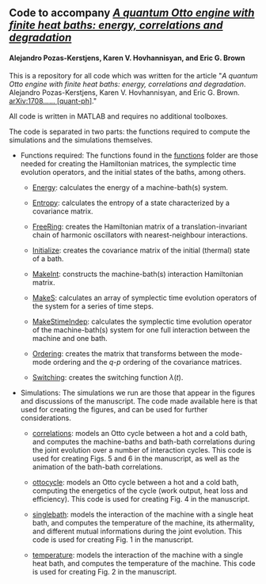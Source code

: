 ## Code to accompany *[A quantum Otto engine with finite heat baths: energy, correlations and degradation](https://arxiv.org/abs/1708.....)*
#### Alejandro Pozas-Kerstjens, Karen V. Hovhannisyan, and Eric G. Brown

This is a repository for all code which was written for the article "*A quantum Otto engine with finite heat baths: energy, correlations and degradation*. Alejandro Pozas-Kerstjens, Karen V. Hovhannisyan, and Eric G. Brown. [arXiv:1708...... [quant-ph]](https://arxiv.org/abs/1708......)."

All code is written in MATLAB and requires no additional toolboxes.

The code is separated in two parts: the functions required to compute the simulations and the simulations themselves.

- Functions required: 
The functions found in the [functions](https://github.com/apozas/gaussianotto/tree/master/functions) folder are those needed for creating the Hamiltonian matrices, the symplectic time evolution operators, and the initial states of the baths, among others.

  - [Energy](https://github.com/apozas/gaussianotto/blob/master/functions/Energy.m): calculates the energy of a machine-bath(s) system.
  
  - [Entropy](https://github.com/apozas/gaussianotto/blob/master/functions/Entropy.m): calculates the entropy of a state characterized by a covariance matrix.
  
  - [FreeRing](https://github.com/apozas/gaussianotto/blob/master/functions/FreeRing.m): creates the Hamiltonian matrix of a translation-invariant chain of harmonic oscillators with nearest-neighbour interactions.
  
  - [Initialize](https://github.com/apozas/gaussianotto/blob/master/functions/Initialize.m): creates the covariance matrix of the initial (thermal) state of a bath.
  
  - [MakeInt](https://github.com/apozas/gaussianotto/blob/master/functions/MakeInt.m): constructs the machine-bath(s) interaction Hamiltonian matrix.
  
  - [MakeS](https://github.com/apozas/gaussianotto/blob/master/functions/MakeS.m): calculates an array of symplectic time evolution operators of the system for a series of time steps.
  
  - [MakeStimeIndep](https://github.com/apozas/gaussianotto/blob/master/functions/MakeStimeIndep.m): calculates the symplectic time evolution operator of the machine-bath(s) system for one full interaction between the machine and one bath.
  
  - [Ordering](https://github.com/apozas/gaussianotto/blob/master/functions/Ordering.m): creates the matrix that transforms between the mode-mode ordering and the $q$-$p$ ordering of the covariance matrices.
  
  - [Switching](https://github.com/apozas/gaussianotto/blob/master/functions/Switching.m): creates the switching function $\lambda(t)$.
  
- Simulations:
The simulations we run are those that appear in the figures and discussions of the manuscript. The code made available here is that used for creating the figures, and can be used for further considerations.
  
  - [correlations](https://github.com/apozas/gaussianotto/blob/master/correlations.m): models an Otto cycle between a hot and a cold bath, and computes the machine-baths and bath-bath correlations during the joint evolution over a number of interaction cycles. This code is used for creating Figs. 5 and 6 in the manuscript, as well as the animation of the bath-bath correlations.
  
  - [ottocycle](https://github.com/apozas/gaussianotto/blob/master/ottocycle.m): models an Otto cycle between a hot and a cold bath, computing the energetics of the cycle (work output, heat loss and efficiency). This code is used for creating Fig. 4 in the manuscript.
  
  - [singlebath](https://github.com/apozas/gaussianotto/blob/master/singlebath.m): models the interaction of the machine with a single heat bath, and computes the temperature of the machine, its athermality, and different mutual informations during the joint evolution. This code is used for creating Fig. 1 in the manuscript.

  - [temperature](https://github.com/apozas/gaussianotto/blob/master/temperature.m): models the interaction of the machine with a single heat bath, and computes the temperature of the machine. This code is used for creating Fig. 2 in the manuscript.
